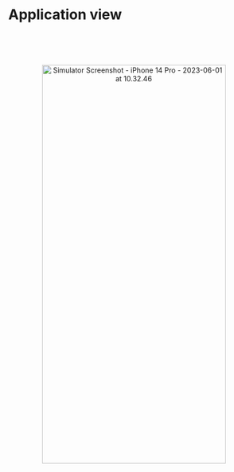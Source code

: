 # Application view

<br>
<br>
<br>

<p align ="center">
 <a data-flickr-embed="true" href="https://www.flickr.com/photos/197661703@N05/52942523535/in/dateposted-public/" title="Simulator Screenshot - iPhone 14 Pro - 2023-06-01 at 10.32.46"><img src="https://live.staticflickr.com/65535/52942523535_dd303bad25_h.jpg" width="369" height="800" alt="Simulator Screenshot - iPhone 14 Pro - 2023-06-01 at 10.32.46"/></a>
</p>
  
  
  
